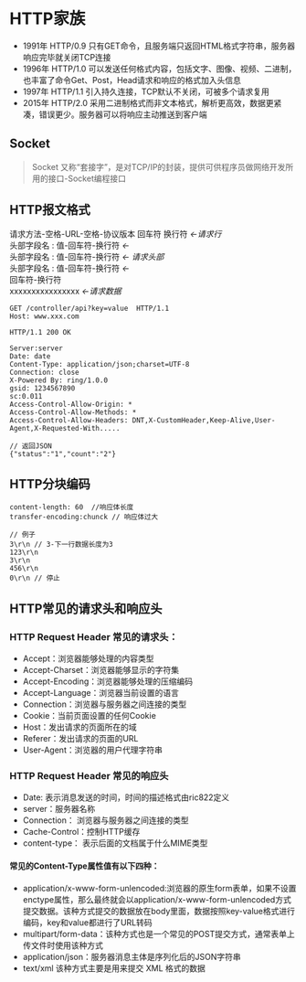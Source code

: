 # HTTP家族

- 1991年 HTTP/0.9 只有GET命令，且服务端只返回HTML格式字符串，服务器响应完毕就关闭TCP连接
- 1996年 HTTP/1.0 可以发送任何格式内容，包括文字、图像、视频、二进制，也丰富了命令Get、Post，Head请求和响应的格式加入头信息
- 1997年 HTTP/1.1 引入持久连接，TCP默认不关闭，可被多个请求复用
- 2015年 HTTP/2.0 采用二进制格式而非文本格式，解析更高效，数据更紧凑，错误更少。服务器可以将响应主动推送到客户端

## Socket
>Socket 又称“套接字”，是对TCP/IP的封装，提供可供程序员做网络开发所用的接口-Socket编程接口

## HTTP报文格式

请求方法-空格-URL-空格-协议版本 回车符 换行符 *<-请求行* <br/>
头部字段名 : 值-回车符-换行符 *<-*<br/>
头部字段名 : 值-回车符-换行符 *<- 请求头部*<br/>
头部字段名 : 值-回车符-换行符 *<-*<br/>
回车符-换行符<br/>
xxxxxxxxxxxxxxxx *<-请求数据*
```
GET /controller/api?key=value  HTTP/1.1
Host: www.xxx.com

HTTP/1.1 200 OK

Server:server
Date: date
Content-Type: application/json;charset=UTF-8
Connection: close
X-Powered By: ring/1.0.0
gsid: 1234567890
sc:0.011
Access-Control-Allow-Origin: *
Access-Control-Allow-Methods: *
Access-Control-Allow-Headers: DNT,X-CustomHeader,Keep-Alive,User-Agent,X-Requested-With.....

// 返回JSON
{"status":"1","count":"2"}
```
## HTTP分块编码

```
content-length: 60  //响应体长度 
transfer-encoding:chunck // 响应体过大

// 例子
3\r\n // 3-下一行数据长度为3
123\r\n
3\r\n
456\r\n
0\r\n // 停止
```

## HTTP常见的请求头和响应头
### HTTP Request Header 常见的请求头：
- Accept：浏览器能够处理的内容类型
- Accept-Charset：浏览器能够显示的字符集
- Accept-Encoding：浏览器能够处理的压缩编码
- Accept-Language：浏览器当前设置的语言
- Connection：浏览器与服务器之间连接的类型
- Cookie：当前页面设置的任何Cookie
- Host：发出请求的页面所在的域
- Referer：发出请求的页面的URL
- User-Agent：浏览器的用户代理字符串

### HTTP Request Header 常见的响应头
- Date: 表示消息发送的时间，时间的描述格式由ric822定义
- server：服务器名称
- Connection： 浏览器与服务器之间连接的类型
- Cache-Control：控制HTTP缓存
- content-type： 表示后面的文档属于什么MIME类型

#### 常见的Content-Type属性值有以下四种：
- application/x-www-form-unlencoded:浏览器的原生form表单，如果不设置enctype属性，那么最终就会以application/x-www-form-unlencoded方式提交数据。该种方式提交的数据放在body里面，数据按照key-value格式进行编码，key和value都进行了URL转码
- multipart/form-data：该种方式也是一个常见的POST提交方式，通常表单上传文件时使用该种方式
- application/json：服务器消息主体是序列化后的JSON字符串
- text/xml 该种方式主要是用来提交 XML 格式的数据